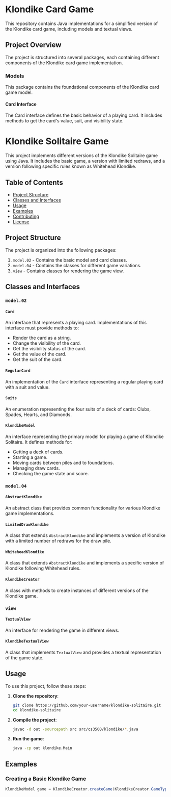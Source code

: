 # Klondike Card Game
This repository contains Java implementations for a simplified version of the Klondike card game, including models and textual views.

## Project Overview
The project is structured into several packages, each containing different components of the Klondike card game implementation.

### Models
This package contains the foundational components of the Klondike card game model.

#### Card Interface
The Card interface defines the basic behavior of a playing card. It includes methods to get the card's value, suit, and visibility state.



# Klondike Solitaire Game

This project implements different versions of the Klondike Solitaire game using Java. It includes the basic game, a version with limited redraws, and a version following specific rules known as Whitehead Klondike.

## Table of Contents
- [Project Structure](#project-structure)
- [Classes and Interfaces](#classes-and-interfaces)
- [Usage](#usage)
- [Examples](#examples)
- [Contributing](#contributing)
- [License](#license)

## Project Structure
The project is organized into the following packages:

1. `model.02` - Contains the basic model and card classes.
2. `model.04` - Contains the classes for different game variations.
3. `view` - Contains classes for rendering the game view.

## Classes and Interfaces

### `model.02`

#### `Card`
An interface that represents a playing card. Implementations of this interface must provide methods to:
- Render the card as a string.
- Change the visibility of the card.
- Get the visibility status of the card.
- Get the value of the card.
- Get the suit of the card.

#### `RegularCard`
An implementation of the `Card` interface representing a regular playing card with a suit and value.

#### `Suits`
An enumeration representing the four suits of a deck of cards: Clubs, Spades, Hearts, and Diamonds.

#### `KlondikeModel`
An interface representing the primary model for playing a game of Klondike Solitaire. It defines methods for:
- Getting a deck of cards.
- Starting a game.
- Moving cards between piles and to foundations.
- Managing draw cards.
- Checking the game state and score.

### `model.04`

#### `AbstractKlondike`
An abstract class that provides common functionality for various Klondike game implementations.

#### `LimitedDrawKlondike`
A class that extends `AbstractKlondike` and implements a version of Klondike with a limited number of redraws for the draw pile.

#### `WhiteheadKlondike`
A class that extends `AbstractKlondike` and implements a specific version of Klondike following Whitehead rules.

#### `KlondikeCreator`
A class with methods to create instances of different versions of the Klondike game.

### `view`

#### `TextualView`
An interface for rendering the game in different views.

#### `KlondikeTextualView`
A class that implements `TextualView` and provides a textual representation of the game state.

## Usage

To use this project, follow these steps:

1. **Clone the repository**:
    ```sh
    git clone https://github.com/your-username/klondike-solitaire.git
    cd klondike-solitaire
    ```

2. **Compile the project**:
    ```sh
    javac -d out -sourcepath src src/cs3500/klondike/*.java
    ```

3. **Run the game**:
    ```sh
    java -cp out klondike.Main
    ```

## Examples

### Creating a Basic Klondike Game
```java
KlondikeModel game = KlondikeCreator.createGame(KlondikeCreator.GameType.BASIC);
```
